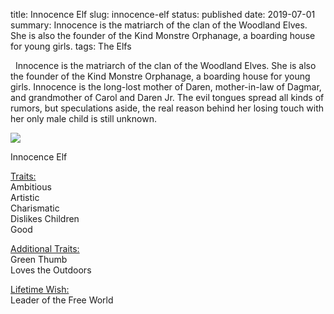 title: Innocence Elf
slug: innocence-elf
status: published
date: 2019-07-01
summary: Innocence is the matriarch of the clan of the Woodland Elves. She is also the founder of the Kind Monstre Orphanage, a boarding house for young girls.
tags: The Elfs

  <p>
      &nbsp; Innocence is the matriarch of the clan of the Woodland Elves. She is also the founder of the Kind
      Monstre Orphanage, a boarding house for young girls.
      Innocence is the long-lost mother of Daren, mother-in-law of Dagmar, and grandmother of Carol and
      Daren Jr. The evil tongues spread all kinds of rumors, but speculations aside, the real reason
      behind her losing touch with her only male child is still unknown.
  </p>

  <a href="theme/images/sims/Innocent_Elf-Story.jpg"><img src="theme/images/sims/Innocent_Elf-Story.jpg"></a>
  <p class="tr-caption">Innocence Elf</p>
  <p>
      <u>Traits:</u><br>
      Ambitious<br>
      Artistic<br>
      Charismatic<br>
      Dislikes Children<br>
      Good<br>
  </p>
  <p>
      <u>Additional Traits:</u><br>
      Green Thumb<br>
      Loves the Outdoors<br>
  </p>
  <p>
      <u>Lifetime Wish:</u><br>
      Leader of the Free World
  </p>
